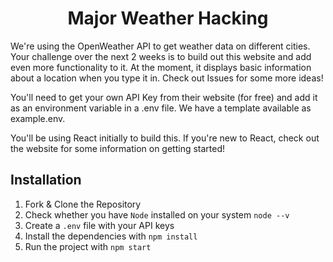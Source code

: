 <h1 align="center">Major Weather Hacking</h1>
We're using the OpenWeather API to get weather data on different cities. Your challenge over the next 2 weeks is to build out this website and add even more functionality to it. At the moment, it displays basic information about a location when you type it in. Check out Issues for some more ideas!

You'll need to get your own API Key from their website (for free) and add it as an environment variable in a .env file. We have a template available as example.env.

You'll be using React initially to build this. If you're new to React, check out the website for some information on getting started!

## Installation
1. Fork & Clone the Repository
2. Check whether you have `Node` installed on your system `node --v`
3. Create a `.env` file with your API keys
4. Install the dependencies with `npm install`
5. Run the project with `npm start`